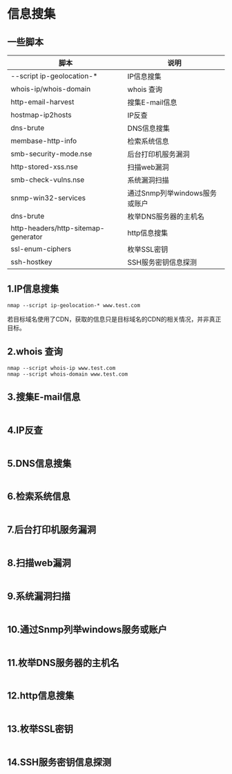 #  信息搜集

## 一些脚本

|脚本|说明|
|----|----|
|--script ip-geolocation-*|IP信息搜集|
|whois-ip/whois-domain|whois 查询|
|http-email-harvest|搜集E-mail信息|
|hostmap-ip2hosts|IP反查|
|dns-brute|DNS信息搜集|
|membase-http-info|检索系统信息|
|smb-security-mode.nse|后台打印机服务漏洞|
|http-stored-xss.nse|扫描web漏洞|
|smb-check-vulns.nse|系统漏洞扫描|
|snmp-win32-services|通过Snmp列举windows服务或账户|
|dns-brute|枚举DNS服务器的主机名|
|http-headers/http-sitemap-generator|http信息搜集|
|ssl-enum-ciphers|枚举SSL密钥|
|ssh-hostkey|SSH服务密钥信息探测|


## 1.IP信息搜集

```
nmap --script ip-geolocation-* www.test.com
```

若目标域名使用了CDN，获取的信息只是目标域名的CDN的相关情况，并非真正目标。

## 2.whois 查询

```
nmap --script whois-ip www.test.com
nmap --script whois-domain www.test.com
```

## 3.搜集E-mail信息

```
```

## 4.IP反查

```
```

## 5.DNS信息搜集

```
```

## 6.检索系统信息

```
```

## 7.后台打印机服务漏洞

```
```

## 8.扫描web漏洞

```
```

## 9.系统漏洞扫描

```
```

## 10.通过Snmp列举windows服务或账户

```
```

## 11.枚举DNS服务器的主机名

```
```

## 12.http信息搜集

```
```

## 13.枚举SSL密钥

```
```

## 14.SSH服务密钥信息探测

```
```